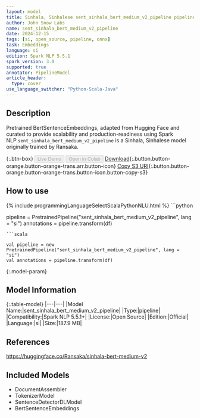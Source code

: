 ```yaml
---
layout: model
title: Sinhala, Sinhalese sent_sinhala_bert_medium_v2_pipeline pipeline BertSentenceEmbeddings from Ransaka
author: John Snow Labs
name: sent_sinhala_bert_medium_v2_pipeline
date: 2024-12-15
tags: [si, open_source, pipeline, onnx]
task: Embeddings
language: si
edition: Spark NLP 5.5.1
spark_version: 3.0
supported: true
annotator: PipelineModel
article_header:
  type: cover
use_language_switcher: "Python-Scala-Java"
---
```


## Description

Pretrained BertSentenceEmbeddings, adapted from Hugging Face and curated to provide scalability and production-readiness using Spark NLP.`sent_sinhala_bert_medium_v2_pipeline` is a Sinhala, Sinhalese model originally trained by Ransaka.

{:.btn-box}
<button class="button button-orange" disabled>Live Demo</button>
<button class="button button-orange" disabled>Open in Colab</button>
[Download](https://s3.amazonaws.com/auxdata.johnsnowlabs.com/public/models/sent_sinhala_bert_medium_v2_pipeline_si_5.5.1_3.0_1734284875205.zip){:.button.button-orange.button-orange-trans.arr.button-icon}
[Copy S3 URI](s3://auxdata.johnsnowlabs.com/public/models/sent_sinhala_bert_medium_v2_pipeline_si_5.5.1_3.0_1734284875205.zip){:.button.button-orange.button-orange-trans.button-icon.button-copy-s3}

## How to use



<div class="tabs-box" markdown="1">
{% include programmingLanguageSelectScalaPythonNLU.html %}
```python

pipeline = PretrainedPipeline("sent_sinhala_bert_medium_v2_pipeline", lang = "si")
annotations =  pipeline.transform(df)   

```
```scala

val pipeline = new PretrainedPipeline("sent_sinhala_bert_medium_v2_pipeline", lang = "si")
val annotations = pipeline.transform(df)

```
</div>

{:.model-param}
## Model Information

{:.table-model}
|---|---|
|Model Name:|sent_sinhala_bert_medium_v2_pipeline|
|Type:|pipeline|
|Compatibility:|Spark NLP 5.5.1+|
|License:|Open Source|
|Edition:|Official|
|Language:|si|
|Size:|187.9 MB|

## References

https://huggingface.co/Ransaka/sinhala-bert-medium-v2

## Included Models

- DocumentAssembler
- TokenizerModel
- SentenceDetectorDLModel
- BertSentenceEmbeddings